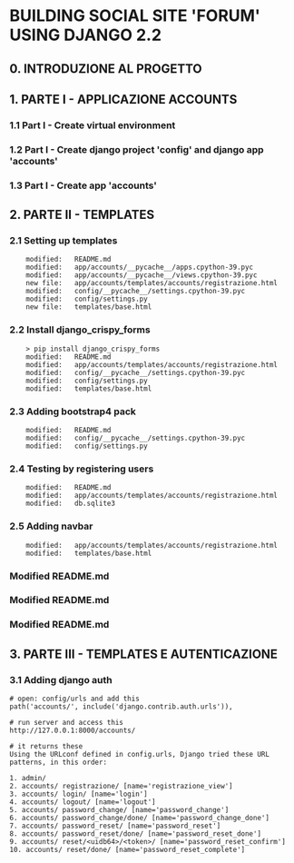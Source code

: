 # BUILDING SOCIAL SITE 'FORUM' USING DJANGO 2.2

## 0. INTRODUZIONE AL PROGETTO

## 1. PARTE I - APPLICAZIONE ACCOUNTS

### 1.1 Part I - Create virtual environment
### 1.2 Part I - Create django project 'config' and django app 'accounts'
### 1.3 Part I - Create app 'accounts'

## 2. PARTE II - TEMPLATES

### 2.1 Setting up templates

        modified:   README.md
        modified:   app/accounts/__pycache__/apps.cpython-39.pyc
        modified:   app/accounts/__pycache__/views.cpython-39.pyc
        new file:   app/accounts/templates/accounts/registrazione.html
        modified:   config/__pycache__/settings.cpython-39.pyc
        modified:   config/settings.py
        new file:   templates/base.html

### 2.2 Install django_crispy_forms

		> pip install django_crispy_forms
        modified:   README.md
        modified:   app/accounts/templates/accounts/registrazione.html
        modified:   config/__pycache__/settings.cpython-39.pyc
        modified:   config/settings.py
        modified:   templates/base.html

### 2.3 Adding bootstrap4 pack

        modified:   README.md
        modified:   config/__pycache__/settings.cpython-39.pyc
        modified:   config/settings.py

### 2.4 Testing by registering users

        modified:   README.md
        modified:   app/accounts/templates/accounts/registrazione.html
        modified:   db.sqlite3

### 2.5 Adding navbar

        modified:   app/accounts/templates/accounts/registrazione.html
        modified:   templates/base.html

### Modified README.md

### Modified README.md

### Modified README.md

## 3. PARTE III - TEMPLATES E AUTENTICAZIONE

### 3.1 Adding django auth

	# open: config/urls and add this
    path('accounts/', include('django.contrib.auth.urls')),

	# run server and access this
	http://127.0.0.1:8000/accounts/

	# it returns these
	Using the URLconf defined in config.urls, Django tried these URL patterns, in this order:

	1. admin/
	2. accounts/ registrazione/ [name='registrazione_view']
	3. accounts/ login/ [name='login']
	4. accounts/ logout/ [name='logout']
	5. accounts/ password_change/ [name='password_change']
	6. accounts/ password_change/done/ [name='password_change_done']
	7. accounts/ password_reset/ [name='password_reset']
	8. accounts/ password_reset/done/ [name='password_reset_done']
	9. accounts/ reset/<uidb64>/<token>/ [name='password_reset_confirm']
	10. accounts/ reset/done/ [name='password_reset_complete']